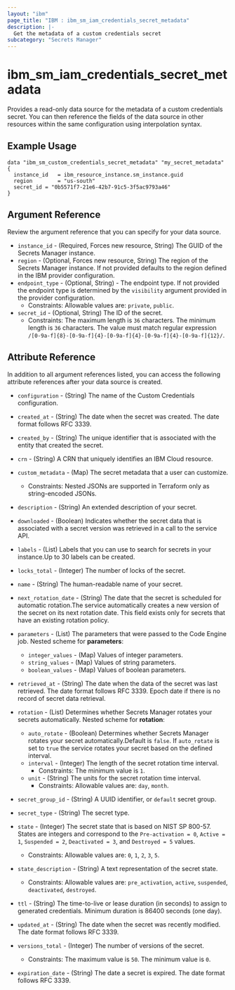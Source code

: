```yaml
---
layout: "ibm"
page_title: "IBM : ibm_sm_iam_credentials_secret_metadata"
description: |-
  Get the metadata of a custom credentials secret
subcategory: "Secrets Manager"
---
```


# ibm_sm_iam_credentials_secret_metadata

Provides a read-only data source for the metadata of a custom credentials secret. You can then reference the fields of the data source in other resources within the same configuration using interpolation syntax.

## Example Usage

```hcl
data "ibm_sm_custom_credentials_secret_metadata" "my_secret_metadata" {
  instance_id   = ibm_resource_instance.sm_instance.guid
  region        = "us-south"
  secret_id = "0b5571f7-21e6-42b7-91c5-3f5ac9793a46"
}
```

## Argument Reference

Review the argument reference that you can specify for your data source.

* `instance_id` - (Required, Forces new resource, String) The GUID of the Secrets Manager instance.
* `region` - (Optional, Forces new resource, String) The region of the Secrets Manager instance. If not provided defaults to the region defined in the IBM provider configuration.
* `endpoint_type` - (Optional, String) - The endpoint type. If not provided the endpoint type is determined by the `visibility` argument provided in the provider configuration.
    * Constraints: Allowable values are: `private`, `public`.
* `secret_id` - (Optional, String) The ID of the secret.
    * Constraints: The maximum length is `36` characters. The minimum length is `36` characters. The value must match regular expression `/[0-9a-f]{8}-[0-9a-f]{4}-[0-9a-f]{4}-[0-9a-f]{4}-[0-9a-f]{12}/`.

## Attribute Reference

In addition to all argument references listed, you can access the following attribute references after your data source is created.

* `configuration` - (String) The name of the Custom Credentials configuration.

* `created_at` - (String) The date when the secret was created. The date format follows RFC 3339.

* `created_by` - (String) The unique identifier that is associated with the entity that created the secret.

* `crn` - (String) A CRN that uniquely identifies an IBM Cloud resource.

* `custom_metadata` - (Map) The secret metadata that a user can customize.
  * Constraints: Nested JSONs are supported in Terraform only as string-encoded JSONs.

* `description` - (String) An extended description of your secret.

* `downloaded` - (Boolean) Indicates whether the secret data that is associated with a secret version was retrieved in a call to the service API.

* `labels` - (List) Labels that you can use to search for secrets in your instance.Up to 30 labels can be created.

* `locks_total` - (Integer) The number of locks of the secret.

* `name` - (String) The human-readable name of your secret.

* `next_rotation_date` - (String) The date that the secret is scheduled for automatic rotation.The service automatically creates a new version of the secret on its next rotation date. This field exists only for secrets that have an existing rotation policy.

* `parameters` - (List) The parameters that were passed to the Code Engine job.
  Nested scheme for **parameters**:
  * `integer_values` - (Map) Values of integer parameters.
  * `string_values` - (Map) Values of string parameters.
  * `boolean_values` - (Map) Values of boolean parameters.

* `retrieved_at` - (String) The date when the data of the secret was last retrieved. The date format follows RFC 3339. Epoch date if there is no record of secret data retrieval.

* `rotation` - (List) Determines whether Secrets Manager rotates your secrets automatically.
Nested scheme for **rotation**:
    * `auto_rotate` - (Boolean) Determines whether Secrets Manager rotates your secret automatically.Default is `false`. If `auto_rotate` is set to `true` the service rotates your secret based on the defined interval.
    * `interval` - (Integer) The length of the secret rotation time interval.
      * Constraints: The minimum value is `1`.
    * `unit` - (String) The units for the secret rotation time interval.
      * Constraints: Allowable values are: `day`, `month`.

* `secret_group_id` - (String) A UUID identifier, or `default` secret group.

* `secret_type` - (String) The secret type. 

* `state` - (Integer) The secret state that is based on NIST SP 800-57. States are integers and correspond to the `Pre-activation = 0`, `Active = 1`,  `Suspended = 2`, `Deactivated = 3`, and `Destroyed = 5` values.
  * Constraints: Allowable values are: `0`, `1`, `2`, `3`, `5`.

* `state_description` - (String) A text representation of the secret state.
  * Constraints: Allowable values are: `pre_activation`, `active`, `suspended`, `deactivated`, `destroyed`.

* `ttl` - (String) The time-to-live or lease duration (in seconds) to assign to generated credentials. Minimum duration is 86400 seconds (one day).

* `updated_at` - (String) The date when the secret was recently modified. The date format follows RFC 3339.

* `versions_total` - (Integer) The number of versions of the secret.
  * Constraints: The maximum value is `50`. The minimum value is `0`.

* `expiration_date` - (String) The date a secret is expired. The date format follows RFC 3339.
